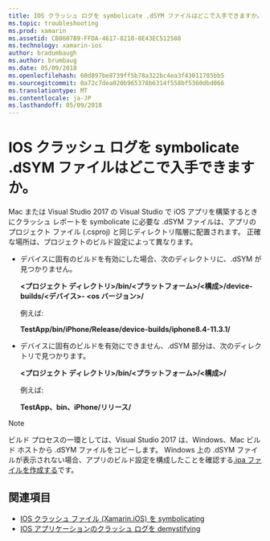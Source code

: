 ```yaml
---
title: IOS クラッシュ ログを symbolicate .dSYM ファイルはどこで入手できますか。
ms.topic: troubleshooting
ms.prod: xamarin
ms.assetid: CB8607B9-FFDA-4617-8210-8E43EC512588
ms.technology: xamarin-ios
author: bradumbaugh
ms.author: brumbaug
ms.date: 05/09/2018
ms.openlocfilehash: 60d897be8739ff5b78a322bc4ea3f43011785bb5
ms.sourcegitcommit: 0a72c7dea020b965378b6314f558bf5360dbd066
ms.translationtype: MT
ms.contentlocale: ja-JP
ms.lasthandoff: 05/09/2018
---
```

# <a name="where-can-i-find-the-dsym-file-to-symbolicate-ios-crash-logs"></a>IOS クラッシュ ログを symbolicate .dSYM ファイルはどこで入手できますか。

Mac または Visual Studio 2017 の Visual Studio で iOS アプリを構築するときにクラッシュ レポートを symbolicate に必要な .dSYM ファイルは、アプリのプロジェクト ファイル (.csproj) と同じディレクトリ階層に配置されます。 正確な場所は、プロジェクトのビルド設定によって異なります。

- デバイスに固有のビルドを有効にした場合、次のディレクトリに、.dSYM が見つかりません。

    **&lt;プロジェクト ディレクトリ&gt;/bin/&lt;プラットフォーム&gt;/&lt;構成&gt;/device-builds/&lt;デバイス&gt;- &lt;os バージョン&gt;/**

    例えば:
  
    **TestApp/bin/iPhone/Release/device-builds/iphone8.4-11.3.1/**

- デバイスに固有のビルドを有効にできません、.dSYM 部分は、次のディレクトリで見つかります。

    **&lt;プロジェクト ディレクトリ&gt;/bin/&lt;プラットフォーム&gt;/&lt;構成&gt;/**

    例えば:

    **TestApp、bin、iPhone/リリース/**

> [!NOTE]
> ビルド プロセスの一環としては、Visual Studio 2017 は、Windows、Mac ビルド ホストから .dSYM ファイルをコピーします。 Windows 上の .dSYM ファイルが表示されない場合、アプリのビルド設定を構成したことを確認する[.ipa ファイルを作成する](~/ios/deploy-test/app-distribution/ipa-support.md)です。

## <a name="see-also"></a>関連項目

- [IOS クラッシュ ファイル (Xamarin.iOS) を symbolicating](http://jmillerdev.net/symbolicating-ios-crash-files-xamarin-ios/)
- [IOS アプリケーションのクラッシュ ログを demystifying](https://www.raywenderlich.com/23704/demystifying-ios-application-crash-logs)

